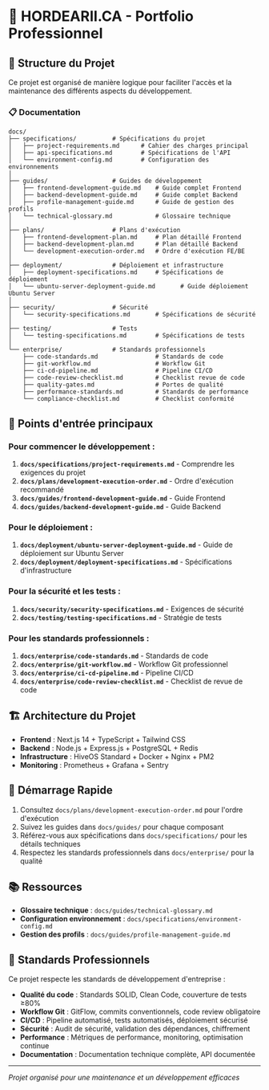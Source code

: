 # 🚀 HORDEARII.CA - Portfolio Professionnel

## 📁 Structure du Projet

Ce projet est organisé de manière logique pour faciliter l'accès et la maintenance des différents aspects du développement.

### 📋 Documentation

```
docs/
├── specifications/          # Spécifications du projet
│   ├── project-requirements.md      # Cahier des charges principal
│   ├── api-specifications.md        # Spécifications de l'API
│   └── environment-config.md        # Configuration des environnements
│
├── guides/                  # Guides de développement
│   ├── frontend-development-guide.md    # Guide complet Frontend
│   ├── backend-development-guide.md     # Guide complet Backend
│   ├── profile-management-guide.md      # Guide de gestion des profils
│   └── technical-glossary.md            # Glossaire technique
│
├── plans/                   # Plans d'exécution
│   ├── frontend-development-plan.md     # Plan détaillé Frontend
│   ├── backend-development-plan.md      # Plan détaillé Backend
│   └── development-execution-order.md   # Ordre d'exécution FE/BE
│
├── deployment/              # Déploiement et infrastructure
│   ├── deployment-specifications.md     # Spécifications de déploiement
│   └── ubuntu-server-deployment-guide.md       # Guide déploiement Ubuntu Server
│
├── security/                # Sécurité
│   └── security-specifications.md       # Spécifications de sécurité
│
├── testing/                 # Tests
│   └── testing-specifications.md        # Spécifications de tests
│
└── enterprise/              # Standards professionnels
    ├── code-standards.md                # Standards de code
    ├── git-workflow.md                  # Workflow Git
    ├── ci-cd-pipeline.md                # Pipeline CI/CD
    ├── code-review-checklist.md         # Checklist revue de code
    ├── quality-gates.md                 # Portes de qualité
    ├── performance-standards.md         # Standards de performance
    └── compliance-checklist.md          # Checklist conformité
```

## 🎯 Points d'entrée principaux

### Pour commencer le développement :
1. **`docs/specifications/project-requirements.md`** - Comprendre les exigences du projet
2. **`docs/plans/development-execution-order.md`** - Ordre d'exécution recommandé
3. **`docs/guides/frontend-development-guide.md`** - Guide Frontend
4. **`docs/guides/backend-development-guide.md`** - Guide Backend

### Pour le déploiement :
1. **`docs/deployment/ubuntu-server-deployment-guide.md`** - Guide de déploiement sur Ubuntu Server
2. **`docs/deployment/deployment-specifications.md`** - Spécifications d'infrastructure

### Pour la sécurité et les tests :
1. **`docs/security/security-specifications.md`** - Exigences de sécurité
2. **`docs/testing/testing-specifications.md`** - Stratégie de tests

### Pour les standards professionnels :
1. **`docs/enterprise/code-standards.md`** - Standards de code
2. **`docs/enterprise/git-workflow.md`** - Workflow Git professionnel
3. **`docs/enterprise/ci-cd-pipeline.md`** - Pipeline CI/CD
4. **`docs/enterprise/code-review-checklist.md`** - Checklist de revue de code

## 🏗 Architecture du Projet

- **Frontend** : Next.js 14 + TypeScript + Tailwind CSS
- **Backend** : Node.js + Express.js + PostgreSQL + Redis
- **Infrastructure** : HiveOS Standard + Docker + Nginx + PM2
- **Monitoring** : Prometheus + Grafana + Sentry

## 🚀 Démarrage Rapide

1. Consultez `docs/plans/development-execution-order.md` pour l'ordre d'exécution
2. Suivez les guides dans `docs/guides/` pour chaque composant
3. Référez-vous aux spécifications dans `docs/specifications/` pour les détails techniques
4. Respectez les standards professionnels dans `docs/enterprise/` pour la qualité

## 📚 Ressources

- **Glossaire technique** : `docs/guides/technical-glossary.md`
- **Configuration environnement** : `docs/specifications/environment-config.md`
- **Gestion des profils** : `docs/guides/profile-management-guide.md`

## 🏢 Standards Professionnels

Ce projet respecte les standards de développement d'entreprise :

- **Qualité du code** : Standards SOLID, Clean Code, couverture de tests ≥80%
- **Workflow Git** : GitFlow, commits conventionnels, code review obligatoire
- **CI/CD** : Pipeline automatisé, tests automatisés, déploiement sécurisé
- **Sécurité** : Audit de sécurité, validation des dépendances, chiffrement
- **Performance** : Métriques de performance, monitoring, optimisation continue
- **Documentation** : Documentation technique complète, API documentée

---

*Projet organisé pour une maintenance et un développement efficaces*
